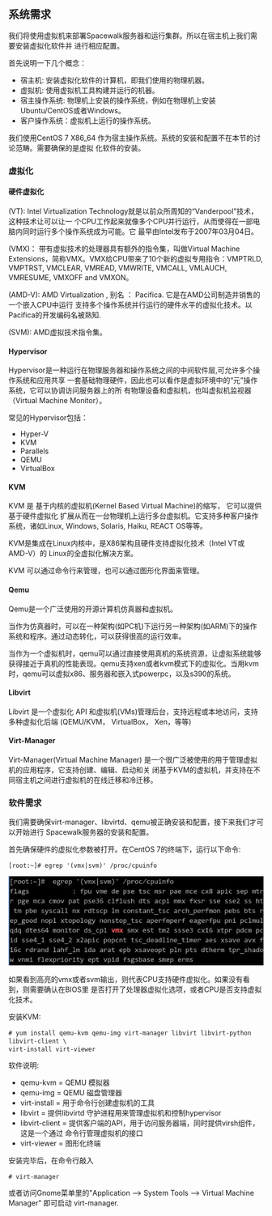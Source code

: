 ## 系统需求
我们将使用虚拟机来部署Spacewalk服务器和运行集群。所以在宿主机上我们需要安装虚拟化软件并
进行相应配置。    

首先说明一下几个概念：
* 宿主机: 安装虚拟化软件的计算机，即我们使用的物理机器。
* 虚拟机: 使用虚拟机工具构建并运行的机器。    
* 宿主操作系统: 物理机上安装的操作系统，例如在物理机上安装Ubuntu/CentOS或者Windows。
* 客户操作系统：虚拟机上运行的操作系统。

我们使用CentOS 7 X86_64 作为宿主操作系统。系统的安装和配置不在本节的讨论范畴。需要确保的是虚拟
化软件的安装。    

### 虚拟化
#### 硬件虚拟化
(VT): Intel Virtualization Technology就是以前众所周知的“Vanderpool”技术，这种技术让可以让一
个CPU工作起来就像多个CPU并行运行，从而使得在一部电脑内同时运行多个操作系统成为可能。它
最早由Intel发布于2007年03月04日。 

(VMX)： 带有虚拟技术的处理器具有额外的指令集，叫做Virtual
Machine Extensions，简称VMX。VMX给CPU带来了10个新的虚拟专用指令：VMPTRLD, VMPTRST,
VMCLEAR, VMREAD, VMWRITE, VMCALL, VMLAUCH, VMRESUME, VMXOFF and VMXON。 

(AMD-V): AMD Virtualization , 别名 ： Pacifica. 它是在AMD公司制造并销售的一个嵌入CPU中运行
支持多个操作系统并行运行的硬件水平的虚拟化技术。以Pacifica的开发编码名被熟知.   

(SVM): AMD虚拟技术指令集。    

#### Hypervisor
Hypervisor是一种运行在物理服务器和操作系统之间的中间软件层,可允许多个操作系统和应用共享
一套基础物理硬件，因此也可以看作是虚拟环境中的“元”操作系统，它可以协调访问服务器上的所
有物理设备和虚拟机，也叫虚拟机监视器（Virtual Machine Monitor）。    

常见的Hypervisor包括： 
*    Hyper-V
*    KVM
*    Parallels
*    QEMU
*    VirtualBox

#### KVM
KVM 是 基于内核的虚拟机(Kernel Based Virtual Machine)的缩写， 它可以提供基于硬件虚拟化
扩展从而在一台物理机上运行多台虚拟机。它支持多种客户操作系统，诸如Linux, Windows,
Solaris, Haiku, REACT OS等等。    

KVM是集成在Linux内核中，是X86架构且硬件支持虚拟化技术（Intel VT或AMD-V）的
Linux的全虚拟化解决方案。

KVM 可以通过命令行来管理，也可以通过图形化界面来管理。

#### Qemu
Qemu是一个广泛使用的开源计算机仿真器和虚拟机。

当作为仿真器时，可以在一种架构(如PC机)下运行另一种架构(如ARM)下的操作系统和程序。通过动态转化，可以获得很高的运行效率。

当作为一个虚拟机时，qemu可以通过直接使用真机的系统资源，让虚拟系统能够获得接近于真机的性能表现。qemu支持xen或者kvm模式下的虚拟化。当用kvm时，qemu可以虚拟x86、服务器和嵌入式powerpc，以及s390的系统。

#### Libvirt
Libvirt 是一个虚拟化 API 和虚拟机(VMs)管理后台，支持远程或本地访问，支持多种虚拟化后端 (QEMU/KVM， VirtualBox， Xen，等等)

#### Virt-Manager
Virt-Manager(Virtual Machine
Manager) 是一个很广泛被使用的用于管理虚拟机的应用程序，它支持创建、编辑、启动和关
闭基于KVM的虚拟机，并支持在不同宿主机之间进行虚拟机的在线迁移和冷迁移。    


### 软件需求
我们需要确保virt-manager、libvirtd、qemu被正确安装和配置，接下来我们才可以开始进行
Spacewalk服务器的安装和配置。       

首先确保硬件的虚拟化参数被打开。在CentOS 7的终端下，运行以下命令:    

```
[root:~]# egrep '(vmx|svm)' /proc/cpuinfo
```
![/images/2015_09_01_17_27_13_653x228.jpg](/images/2015_09_01_17_27_13_653x228.jpg)    

如果看到高亮的vmx或者svm输出，则代表CPU支持硬件虚拟化。如果没有看到，则需要确认在BIOS里
是否打开了处理器虚拟化选项，或者CPU是否支持虚拟化技术。    

安装KVM:    

```
# yum install qemu-kvm qemu-img virt-manager libvirt libvirt-python libvirt-client \
virt-install virt-viewer
```
软件说明:
* qemu-kvm =  QEMU 模拟器
* qemu-img = QEMU 磁盘管理器
* virt-install =  用于命令行创建虚拟机的工具
* libvirt = 提供libvirtd 守护进程用来管理虚拟机和控制hypervisor
* libvirt-client  = 提供客户端的API，用于访问服务器端，同时提供virsh组件， 这是一个通过
命令行管理虚拟机的接口
* virt-viewer = 图形化终端

安装完毕后，在命令行敲入

```
# virt-manager
```
或者访问Gnome菜单里的"Application –> System Tools –> Virtual Machine Manager" 即可启动
virt-manager.
